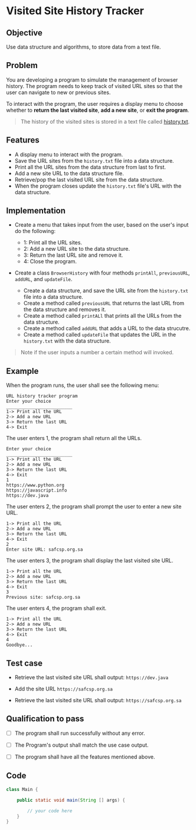 # Visited Site History Tracker

## Objective 
Use data structure and algorithms, to store data from a text file.

## Problem 

You are developing a program to simulate the management of browser history. The program needs to keep track of visited URL sites so that the user can navigate to new or previous sites.

To interact with the program, the user requires a display menu to choose whether to **return the last visited site**, **add a new site**, or **exit the program**.

> The history of the visited sites is stored in a text file called [history.txt](https://github.com/SAFCSP-Team/browser-history/blob/main/src/history.txt).

## Features 
- A display menu to interact with the program.
- Save the URL sites from the `history.txt` file into a data structure.
- Print all the URL sites from the data structure from last to first.
- Add a new site URL to the data structure file.
- Retrieve/pop the last visited URL site from the data structure.
- When the program closes update the `history.txt` file's URL with the data structure.


## Implementation
- Create a menu that takes input from the user, based on the user's input do the following:
    - 1: Print all the URL sites.
    - 2: Add a new URL site to the data structure.
    - 3: Return the last URL site and remove it.
    - 4: Close the program.

- Create a class `BrowserHistory` with four methods `printAll`, `previousURL`, `addURL`, and `updateFile`.
    - Create a data structure, and save the URL site from the `history.txt` file into a data structure. 
    - Create a method called `previousURL` that returns the last URL from the data structure and removes it.
    - Create a method called `printALl` that prints all the URLs from the data structure.
    - Create a method called `addURL` that adds a URL to the data strucutre.
    - Create a method called `updateFile` that updates the URL in the `history.txt` with the data structure. 

> Note if the user inputs a number a certain method will invoked. 

## Example
When the program runs, the user shall see the following menu:
```
URL history tracker program
Enter your choice
_________________________
1-> Print all the URL
2-> Add a new URL
3-> Return the last URL
4-> Exit
```
The user enters 1, the program shall return all the URLs.
```
Enter your choice
_________________________
1-> Print all the URL
2-> Add a new URL
3-> Return the last URL
4-> Exit
1
https://www.python.org
https://javascript.info
https://dev.java
```

The user enters 2, the program shall prompt the user to enter a new site URL.
```
1-> Print all the URL
2-> Add a new URL
3-> Return the last URL
4-> Exit
2
Enter site URL: safcsp.org.sa
```

The user enters 3, the program shall display the last visited site URL.
```
1-> Print all the URL
2-> Add a new URL
3-> Return the last URL
4-> Exit
3
Previous site: safcsp.org.sa
```

The user enters 4, the program shall exit.
```
1-> Print all the URL
2-> Add a new URL
3-> Return the last URL
4-> Exit
4
Goodbye...
```

## Test case
- Retrieve the last visited site URL shall output: ```https://dev.java```

- Add the site URL `https://safcsp.org.sa`

- Retrieve the last visited site URL shall output: ```https://safcsp.org.sa```


## Qualification to pass
- [ ] The program shall run successfully without any error.
- [ ] The Program's output shall match the use case output.
- [ ] The program shall have all the features mentioned above.


## Code 
```java 
class Main {

    public static void main(String [] args) {

        // your code here
    }
}
```
